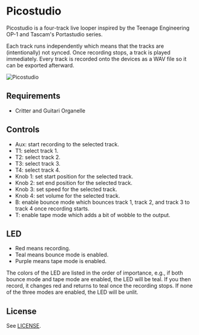 # Picostudio
Picostudio is a four-track live looper inspired by the Teenage Engineering OP-1
and Tascam's Portastudio series.

Each track runs independently which means that the tracks are (intentionally)
not synced. Once recording stops, a track is played immediately. Every track is
recorded onto the devices as a WAV file so it can be exported afterward.

![Picostudio](https://d3r69eeiwn2k86.cloudfront.net/items/0V251N3Z0V3h3q1P2C22/picostudio.png?v=da271bf2)

## Requirements
- Critter and Guitari Organelle

## Controls
- Aux: start recording to the selected track.
- T1: select track 1.
- T2: select track 2.
- T3: select track 3.
- T4: select track 4.
- Knob 1: set start position for the selected track.
- Knob 2: set end position for the selected track.
- Knob 3: set speed for the selected track.
- Knob 4: set volume for the selected track.
- B: enable bounce mode which bounces track 1, track 2, and track 3 to track 4
  once recording starts.
- T: enable tape mode which adds a bit of wobble to the output.

## LED
- Red means recording.
- Teal means bounce mode is enabled.
- Purple means tape mode is enabled.

The colors of the LED are listed in the order of importance, e.g., if both
bounce mode and tape mode are enabled, the LED will be teal. If you then record,
it changes red and returns to teal once the recording stops. If none of the
three modes are enabled, the LED will be unlit.

## License
See [LICENSE](./LICENSE.md).
